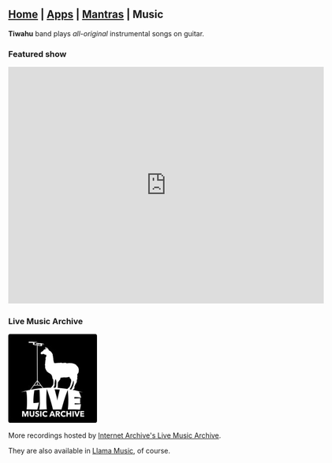## [Home] | [Apps] | [Mantras] | Music

**Tiwahu** band plays *all-original* instrumental songs on guitar.

### Featured show

<iframe src="https://archive.org/embed/tiwahu2025-07-23.sbd.flac24&playlist=1" width="640" height="480" frameborder="0" webkitallowfullscreen="true" mozallowfullscreen="true" allowfullscreen></iframe>

### Live Music Archive

[![Live Music Archive llama logo](ia-lma.png)][ia-tiwahu]

More recordings hosted by [Internet Archive's Live Music Archive][ia-tiwahu].

They are also available in [Llama Music][llama music], of course.

[home]: ../index.md
[apps]: ../apps/index.md
[mantras]: ../mantras/index.md
[music]: ../music/index.md

[llama music]: ../apps/llama-music/index.md
[ia-tiwahu]: https://archive.org/details/Tiwahu?sort=-date
